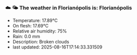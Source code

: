 ### ☁️ 🌤️  The weather in Florianópolis is: Florianópolis

- Temperature: 17.89°C
- On flesh: 17.69°C
- Relative air humidity: 75%
- Rain: 0.0 mm
- Description: Broken clouds
- last updated: 2025-08-16T17:14:33.331509

